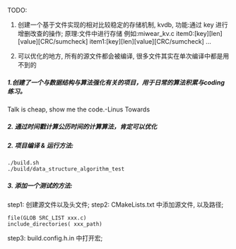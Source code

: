 TODO:
1. 创建一个基于文件实现的相对比较稳定的存储机制, kvdb, 
功能:通过 key 进行增删改查的操作;
原理:文件中进行存储
例如:miwear_kv.c
item0:[key][len][value][CRC/sumcheck]
item1:[key][len][value][CRC/sumcheck]
...

2. 可以优化的地方, 所有的源文件都会被编译, 很多文件其实在单次编译中都是用不到的





##### 1.创建了一个与数据结构与算法强化有关的项目，用于日常的算法积累与coding练习。
Talk is cheap, show me the code.-Linus Towards


##### 2. 通过时间戳计算公历时间的计算算法，肯定可以优化


##### 2. 项目编译 & 运行方法:
```shell
./build.sh
./build/data_structure_algorithm_test
```



##### 3. 添加一个测试的方法:
step1: 创建源文件以及头文件;
step2: CMakeLists.txt 中添加源文件, 以及路径;
```CMakeLists
file(GLOB SRC_LIST xxx.c)
include_directories( xxx_path)
```

step3: build.config.h.in 中打开宏;

